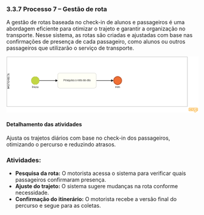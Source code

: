 ### 3.3.7 Processo 7 – Gestão de rota

A gestão de rotas baseada no check-in de alunos e passageiros é uma abordagem eficiente para otimizar o trajeto e garantir a organização no transporte. Nesse sistema, as rotas são criadas e ajustadas com base nas confirmações de presença de cada passageiro, como alunos ou outros passageiros que utilizarão o serviço de transporte.

![gestao-rota](images/rotas.png)

#### Detalhamento das atividades

Ajusta os trajetos diários com base no check-in dos passageiros, otimizando o percurso e reduzindo atrasos.  

### Atividades:  
- **Pesquisa da rota:** O motorista acessa o sistema para verificar quais passageiros confirmaram presença.  
- **Ajuste do trajeto:** O sistema sugere mudanças na rota conforme necessidade.  
- **Confirmação do itinerário:** O motorista recebe a versão final do percurso e segue para as coletas.  

